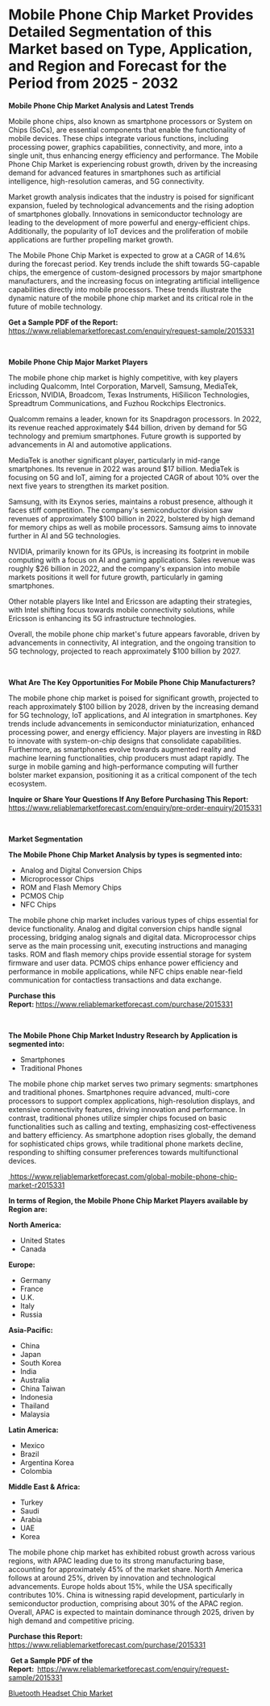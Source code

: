 <p><h1>Mobile Phone Chip Market Provides Detailed Segmentation of this Market based on Type, Application, and Region and Forecast for the Period from 2025 - 2032</h1></p><p><strong>Mobile Phone Chip Market Analysis and Latest Trends</strong></p>
<p><p>Mobile phone chips, also known as smartphone processors or System on Chips (SoCs), are essential components that enable the functionality of mobile devices. These chips integrate various functions, including processing power, graphics capabilities, connectivity, and more, into a single unit, thus enhancing energy efficiency and performance. The Mobile Phone Chip Market is experiencing robust growth, driven by the increasing demand for advanced features in smartphones such as artificial intelligence, high-resolution cameras, and 5G connectivity.</p><p>Market growth analysis indicates that the industry is poised for significant expansion, fueled by technological advancements and the rising adoption of smartphones globally. Innovations in semiconductor technology are leading to the development of more powerful and energy-efficient chips. Additionally, the popularity of IoT devices and the proliferation of mobile applications are further propelling market growth.</p><p>The Mobile Phone Chip Market is expected to grow at a CAGR of 14.6% during the forecast period. Key trends include the shift towards 5G-capable chips, the emergence of custom-designed processors by major smartphone manufacturers, and the increasing focus on integrating artificial intelligence capabilities directly into mobile processors. These trends illustrate the dynamic nature of the mobile phone chip market and its critical role in the future of mobile technology.</p></p>
<p><strong>Get a Sample PDF of the Report:&nbsp;</strong> <a href="https://www.reliablemarketforecast.com/enquiry/request-sample/2015331?utm_campaign=1899&utm_medium=2&utm_source=Github&utm_content=ia&utm_term=15022025&utm_id=mobile-phone-chip">https://www.reliablemarketforecast.com/enquiry/request-sample/2015331</a></p>
<p>&nbsp;</p>
<p><strong>Mobile Phone Chip Major Market Players</strong></p>
<p><p>The mobile phone chip market is highly competitive, with key players including Qualcomm, Intel Corporation, Marvell, Samsung, MediaTek, Ericsson, NVIDIA, Broadcom, Texas Instruments, HiSilicon Technologies, Spreadtrum Communications, and Fuzhou Rockchips Electronics. </p><p>Qualcomm remains a leader, known for its Snapdragon processors. In 2022, its revenue reached approximately $44 billion, driven by demand for 5G technology and premium smartphones. Future growth is supported by advancements in AI and automotive applications.</p><p>MediaTek is another significant player, particularly in mid-range smartphones. Its revenue in 2022 was around $17 billion. MediaTek is focusing on 5G and IoT, aiming for a projected CAGR of about 10% over the next five years to strengthen its market position.</p><p>Samsung, with its Exynos series, maintains a robust presence, although it faces stiff competition. The company's semiconductor division saw revenues of approximately $100 billion in 2022, bolstered by high demand for memory chips as well as mobile processors. Samsung aims to innovate further in AI and 5G technologies.</p><p>NVIDIA, primarily known for its GPUs, is increasing its footprint in mobile computing with a focus on AI and gaming applications. Sales revenue was roughly $26 billion in 2022, and the company's expansion into mobile markets positions it well for future growth, particularly in gaming smartphones.</p><p>Other notable players like Intel and Ericsson are adapting their strategies, with Intel shifting focus towards mobile connectivity solutions, while Ericsson is enhancing its 5G infrastructure technologies.</p><p>Overall, the mobile phone chip market's future appears favorable, driven by advancements in connectivity, AI integration, and the ongoing transition to 5G technology, projected to reach approximately $100 billion by 2027.</p></p>
<p>&nbsp;</p>
<p><strong>What Are The Key Opportunities For Mobile Phone Chip Manufacturers?</strong></p>
<p><p>The mobile phone chip market is poised for significant growth, projected to reach approximately $100 billion by 2028, driven by the increasing demand for 5G technology, IoT applications, and AI integration in smartphones. Key trends include advancements in semiconductor miniaturization, enhanced processing power, and energy efficiency. Major players are investing in R&D to innovate with system-on-chip designs that consolidate capabilities. Furthermore, as smartphones evolve towards augmented reality and machine learning functionalities, chip producers must adapt rapidly. The surge in mobile gaming and high-performance computing will further bolster market expansion, positioning it as a critical component of the tech ecosystem.</p></p>
<p><strong>Inquire or Share Your Questions If Any Before Purchasing This Report:</strong> <a href="https://www.reliablemarketforecast.com/enquiry/pre-order-enquiry/2015331?utm_campaign=1899&utm_medium=2&utm_source=Github&utm_content=ia&utm_term=15022025&utm_id=mobile-phone-chip">https://www.reliablemarketforecast.com/enquiry/pre-order-enquiry/2015331</a></p>
<p>&nbsp;</p>
<p><strong>Market Segmentation</strong></p>
<p><strong>The Mobile Phone Chip Market Analysis by types is segmented into:</strong></p>
<p><ul><li>Analog and Digital Conversion Chips</li><li>Microprocessor Chips</li><li>ROM and Flash Memory Chips</li><li>PCMOS Chip</li><li>NFC Chips</li></ul></p>
<p><p>The mobile phone chip market includes various types of chips essential for device functionality. Analog and digital conversion chips handle signal processing, bridging analog signals and digital data. Microprocessor chips serve as the main processing unit, executing instructions and managing tasks. ROM and flash memory chips provide essential storage for system firmware and user data. PCMOS chips enhance power efficiency and performance in mobile applications, while NFC chips enable near-field communication for contactless transactions and data exchange.</p></p>
<p><strong>Purchase this Report:&nbsp;</strong><a href="https://www.reliablemarketforecast.com/purchase/2015331?utm_campaign=1899&utm_medium=2&utm_source=Github&utm_content=ia&utm_term=15022025&utm_id=mobile-phone-chip">https://www.reliablemarketforecast.com/purchase/2015331</a></p>
<p>&nbsp;</p>
<p><strong>The Mobile Phone Chip Market Industry Research by Application is segmented into:</strong></p>
<p><ul><li>Smartphones</li><li>Traditional Phones</li></ul></p>
<p><p>The mobile phone chip market serves two primary segments: smartphones and traditional phones. Smartphones require advanced, multi-core processors to support complex applications, high-resolution displays, and extensive connectivity features, driving innovation and performance. In contrast, traditional phones utilize simpler chips focused on basic functionalities such as calling and texting, emphasizing cost-effectiveness and battery efficiency. As smartphone adoption rises globally, the demand for sophisticated chips grows, while traditional phone markets decline, responding to shifting consumer preferences towards multifunctional devices.</p></p>
<p><a href="https://www.reliablemarketforecast.com/global-mobile-phone-chip-market-r2015331?utm_campaign=1899&utm_medium=2&utm_source=Github&utm_content=ia&utm_term=15022025&utm_id=mobile-phone-chip">&nbsp;https://www.reliablemarketforecast.com/global-mobile-phone-chip-market-r2015331</a></p>
<p><strong>In terms of Region, the Mobile Phone Chip Market Players available by Region are:</strong></p>
<p>
    <p> <strong> North America: </strong>
        <ul>
            <li>United States</li>
            <li>Canada</li>
        </ul>
        </p> 
    <p> <strong> Europe: </strong>
        <ul>
            <li>Germany</li>
            <li>France</li>
            <li>U.K.</li>
            <li>Italy</li>
            <li>Russia</li>
        </ul>
        </p> 
    <p> <strong> Asia-Pacific: </strong>
        <ul>
            <li>China</li>
            <li>Japan</li>
            <li>South Korea</li>
            <li>India</li>
            <li>Australia</li>
            <li>China Taiwan</li>
            <li>Indonesia</li>
            <li>Thailand</li>
            <li>Malaysia</li>
        </ul>
        </p> 
    <p> <strong> Latin America: </strong>
        <ul>
            <li>Mexico</li>
            <li>Brazil</li>
            <li>Argentina Korea</li>
            <li>Colombia</li>
        </ul>
        </p> 
    <p> <strong> Middle East & Africa: </strong>
        <ul>
            <li>Turkey</li>
            <li>Saudi</li>
            <li>Arabia</li>
            <li>UAE</li>
            <li>Korea</li>
        </ul>
    </p>
    </p>
<p><p>The mobile phone chip market has exhibited robust growth across various regions, with APAC leading due to its strong manufacturing base, accounting for approximately 45% of the market share. North America follows at around 25%, driven by innovation and technological advancements. Europe holds about 15%, while the USA specifically contributes 10%. China is witnessing rapid development, particularly in semiconductor production, comprising about 30% of the APAC region. Overall, APAC is expected to maintain dominance through 2025, driven by high demand and competitive pricing.</p></p>
<p><strong>Purchase this Report: </strong><a href="https://www.reliablemarketforecast.com/purchase/2015331?utm_campaign=1899&utm_medium=2&utm_source=Github&utm_content=ia&utm_term=15022025&utm_id=mobile-phone-chip">https://www.reliablemarketforecast.com/purchase/2015331</a></p>
<p>&nbsp;<strong>Get a Sample PDF of the Report:&nbsp;&nbsp;</strong><a href="https://www.reliablemarketforecast.com/enquiry/request-sample/2015331?utm_campaign=1899&utm_medium=2&utm_source=Github&utm_content=ia&utm_term=15022025&utm_id=mobile-phone-chip">https://www.reliablemarketforecast.com/enquiry/request-sample/2015331</a></p>
<p><strong></strong></p>
<p><p><a href="https://github.com/YashRP12/Market-Research-Report-List-7/blob/main/bluetooth-headset-chip-market.md?utm_campaign=1899&utm_medium=2&utm_source=Github&utm_content=ia&utm_term=15022025&utm_id=mobile-phone-chip">Bluetooth Headset Chip Market</a></p></p>